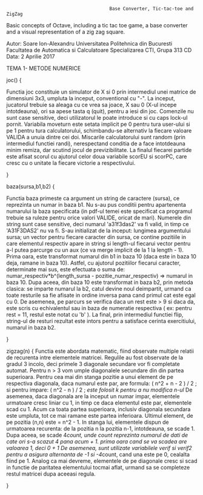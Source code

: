                                           Base Converter, Tic-tac-toe and ZigZag
Basic concepts of Octave, including a tic tac toe game, a base converter and a visual representation of a zig zag square.

Autor: Soare Ion-Alexandru
Universitatea Politehnica din Bucuresti
Facultatea de Automatica si Calculatoare
Specializarea CTI, Grupa 313 CD
Data: 2 Aprilie 2017


TEMA 1- METODE NUMERICE

joc() 
{

Functia joc constituie un simulator de X si 0 prin intermediul unei matrice de dimensiuni 3x3, umpluta la inceput, conventional cu "-".
La inceput, jucatorul trebuie sa aleaga cu ce vrea sa joace, X sau 0 (X-ul incepe intotdeauna), ori sa apese tasta q (quit), pentru a iesi din joc.
Comenzile nu sunt case sensitive, deci utilizatorul le poate introduce si cu caps lock-ul pornit. Variabila moveturn este setata implicit pe 0 pentru
tura user-ului si pe 1 pentru tura calculatorului, schimbandu-se alternativ la fiecare valoare VALIDA a unuia dintre cei doi. Miscarile calculatorului
sunt random (prin intermediul functiei randi), nerespectand conditia de a face intotdeauna minim remiza, dar scutind jocul de previzibilitate.
	La finalul fiecarei partide este afisat scorul cu ajutorul celor doua variabile scorEU si scorPC, care cresc cu o unitate la fiecare victorie
a respectivului.

}
	
baza(sursa,b1,b2)
{
	
Functia baza primeste ca argument un string de caractere (sursa), ce reprezinta un numar in baza b1. Nu s-au pus conditii pentru apartenenta numarului
la baza specificata (in pdf-ul temei este specificat ca programul trebuie sa ruleze pentru orice valori VALIDE, oricat de mari). Numerele din string sunt case sensitive,
deci numarul 'a31f3das2' va fi valid, in timp ce 'A31F3DAS2' nu va fi.
	S-au initializat de la inceput: lungimea argumentului sursa; un vector pentru fiecare caracter din sursa, ce contine pozitiile in care elementul respectiv apare
in string si length-ul fiecarui vector pentru a-l putea parcurge cu un aux (ce va merge implicit de la 1 la length - 1).
	Prima oara, este transformat numarul din b1 in baza 10 (daca este in baza 10 deja, ramane in baza 10). Astfel, cu ajutorul pozitiilor fiecarui caracter, determinate
mai sus, este efectuata o suma de: numar_respectiv*b^(length_sursa - pozitie_numar_respectiv) => numarul in baza 10.
	Dupa aceea, din baza 10 este transformat in baza b2, prin metoda clasica: se imparte numarul la b2, catul devine noul deimpartit, urmand ca toate resturile sa fie
afisate in ordine inversa pana cand primul cat este egal cu 0. De asemenea, pe parcurs se verifica daca un rest este > 9 si daca da, este scris cu echivalentul sau in baza
de numeratie respectiva ( ex: pentru rest = 11, restul este notat cu 'b' ).
	La final, prin intermediul functiei flip, string-ul de resturi rezultat este intors pentru a satisface cerinta exercitiului, numarul in baza b2.

}

zigzag(n)
{
	Functia este abordata matematic, fiind observate multiple relatii de recurenta intre elementele matricei. Regulile au fost observate de la gradul 3 incolo, deci primele 3 diagonale
secundare vor fi completate automat. Pentru n > 3 vom umple diagonalele secundare din din partea superioara. Pentru cea mai din stanga pozitie a unui element de pe respectiva diagonala,
daca numarul este par, are formula: ( n^2 + n - 2 ) / 2 ; si pentru impare: ( n^2 - n ) / 2 ; *este folosit k pentru a nu modifica n-ul*
	De asemenea, daca diagonala are la inceput un numar impar, elementele urmatoare cresc liniar cu 1, in timp ce daca elementul este par, elementele scad cu 1.
	Acum ca toata partea superioara, inclusiv diagonala secundara este umpluta, tot ce mai ramane este partea inferioara.
	Ultimul element, de pe pozitia (n,n) este = n^2 - 1. In stanga lui, elementele dispun de urmatoarea recurenta: de la pozitia n la pozitia n-1, intotdeauna, se scade 1.
Dupa aceea, se scade 4*count, unde count reprezinta numarul de dati de cate ori s-a scazut 4 pana acum + 1. *prima oara cand se va scadea are valoarea 1, deci 0 + 1*
De asemenea, sunt utilizate variabilele verif si verif2 pentru a asigura alternanta de -1 si -4*count, cand una este pe 0, cealalta fiind pe 1. Analog ca mai devreme, elementele de pe
diagonale cresc si scad in functie de paritatea elementului tocmai aflat, urmand sa se completeze restul matricei dupa aceeasi regula.

}
